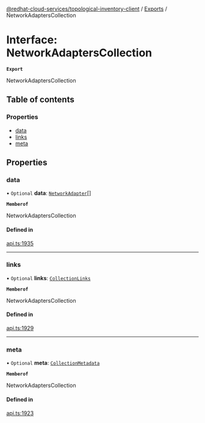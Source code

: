 [@redhat-cloud-services/topological-inventory-client](../README.md) / [Exports](../modules.md) / NetworkAdaptersCollection

# Interface: NetworkAdaptersCollection

**`Export`**

NetworkAdaptersCollection

## Table of contents

### Properties

- [data](NetworkAdaptersCollection.md#data)
- [links](NetworkAdaptersCollection.md#links)
- [meta](NetworkAdaptersCollection.md#meta)

## Properties

### data

• `Optional` **data**: [`NetworkAdapter`](NetworkAdapter.md)[]

**`Memberof`**

NetworkAdaptersCollection

#### Defined in

[api.ts:1935](https://github.com/RedHatInsights/javascript-clients/blob/main/packages/topological-inventory/api.ts#L1935)

___

### links

• `Optional` **links**: [`CollectionLinks`](CollectionLinks.md)

**`Memberof`**

NetworkAdaptersCollection

#### Defined in

[api.ts:1929](https://github.com/RedHatInsights/javascript-clients/blob/main/packages/topological-inventory/api.ts#L1929)

___

### meta

• `Optional` **meta**: [`CollectionMetadata`](CollectionMetadata.md)

**`Memberof`**

NetworkAdaptersCollection

#### Defined in

[api.ts:1923](https://github.com/RedHatInsights/javascript-clients/blob/main/packages/topological-inventory/api.ts#L1923)
